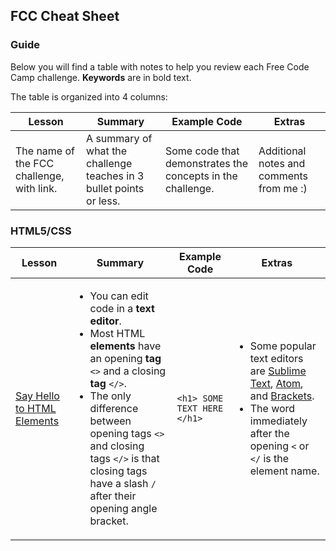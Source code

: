 ## FCC Cheat Sheet

### Guide
Below you will find a table with notes to help you review each Free Code Camp challenge. **Keywords** are in bold text.
<!-- <ul><li><li><li></ul> -->

The table is organized into 4 columns:

| Lesson | Summary | Example Code | Extras |
|--- | ---| ----| --- |
|The name of the FCC challenge, with link. | A summary of what the challenge teaches in 3 bullet points or less. | Some code that demonstrates the concepts in the challenge. | Additional notes and comments from me :) |

### HTML5/CSS
| Lesson | Summary | Example Code | Extras |
|--- | ---| ----| --- |
| [Say Hello to HTML Elements](https://www.freecodecamp.com/challenges/say-hello-to-html-elements) | <ul><li>You can edit code in a **text editor**.<li>Most HTML **elements** have an opening **tag** `<>` and a closing **tag** `</>`. <li>The only difference between opening tags `<>` and closing tags  `</>` is that closing tags have a slash `/` after their opening angle bracket.</ul> | `<h1> SOME TEXT HERE </h1> ` | <ul><li>Some popular text editors are [Sublime Text](http://www.sublimetext.com), [Atom](https://atom.io), and [Brackets](http://brackets.io). <li>The word immediately after the opening `<` or `</` is the element name.</ul>
